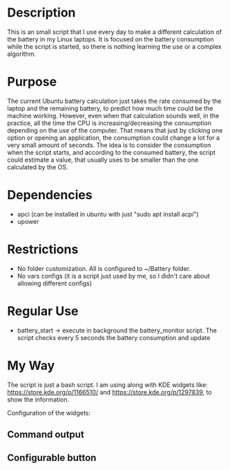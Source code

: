 # Description

This is an small script that I use every day to make a different calculation of the battery in my Linux laptops.  It is focused on the battery consumption while the script is started, so there is nothing learning the use or a complex algorithm.

# Purpose

The current Ubuntu battery calculation just takes the rate consumed by the laptop and the remaining battery, to predict how much time could be the machine working. However, even when that calculation sounds well, in the practice, all the time the CPU is increasing/decreasing the consumption depending on the use of the computer. That means that just by clicking one option or opening an application, the consumption could change a lot for a very small amount of seconds. The idea is to consider the consumption when the script starts, and according to the consumed battery, the script could estimate a value, that usually uses to be smaller than the one calculated by the OS.

# Dependencies

* apci (can be installed in ubuntu with just "sudo apt install acpi")
* upower

# Restrictions

* No folder customization. All is configured to ~/Battery folder.
* No vars configs (it is a script just used by me, so I didn't care about allowing different configs)


# Regular Use
* battery_start -> execute in background the battery_monitor script. The script checks every 5 seconds the battery consumption and update

# My Way

The script is just a bash script. I am using along with KDE widgets like: https://store.kde.org/p/1166510/ and https://store.kde.org/p/1297839, to show the information.

<Configured Widgets>

Configuration of the widgets:

## Command output
## Configurable button
